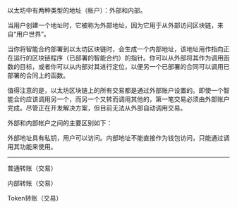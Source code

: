 以太坊中有两种类型的地址（帐户）：外部和内部。

当用户创建一个地址时，它被称为外部地址，因为它用于从外部访问区块链，来自“用户世界”。

当你将智能合约部署到以太坊区块链时，会生成一个内部地址，该地址用作指向正在运行的区块链程序（已部署的智能合约）的指针。你可以从外部将其作为调用函数的目标，或者你可以从内部对其进行定位，以便另一个已部署的合同可以调用已部署的合同上的函数。

值得注意的是，以太坊区块链上的所有交易都是通过外部账户设置的。即使一个智能合约应该调用另一个，而另一个又转而调用其他的，第一笔交易必须由外部账户完成。尽管正在开发解决方案，但目前无法从外部自动调用交易。

外部和内部帐户之间的主要区别如下：

外部地址具有私钥，用户可以访问。内部地址不能直接作为钱包访问，只能通过调用其功能来使用。

------

普通转账（交易）

内部转账（交易）

Token转账（交易）



